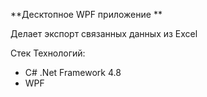 **Десктопное WPF приложение **

 Делает экспорт связанных данных из Excel

Стек Технологий:

- C# .Net Framework 4.8
- WPF
  
